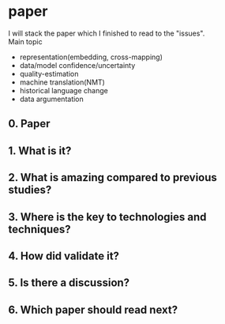 # paper
I will stack the paper which I finished to read to the "issues".  
Main topic  
* representation(embedding, cross-mapping)  
* data/model confidence/uncertainty
* quality-estimation
* machine translation(NMT)
* historical language change
* data argumentation

## 0. Paper

## 1. What is it?

## 2. What is amazing compared to previous studies?

## 3. Where is the key to technologies and techniques?

## 4. How did validate it?

## 5. Is there a discussion?

## 6. Which paper should read next?
